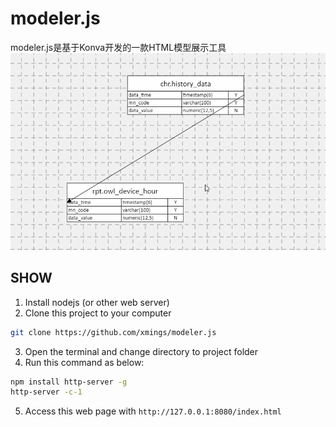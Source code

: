 # modeler.js

modeler.js是基于Konva开发的一款HTML模型展示工具
![效果图](https://github.com/xmings/modeler.js/blob/master/usage.gif)

## SHOW

1. Install nodejs (or other web server)
2. Clone this project to your computer
``` bash
git clone https://github.com/xmings/modeler.js
```
3. Open the terminal and change directory to project folder
4. Run this command as below:
``` bash
npm install http-server -g
http-server -c-1
``` 
5. Access this web page with `http://127.0.0.1:8080/index.html`
